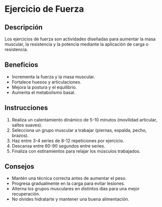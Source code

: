 # Ejercicio de Fuerza

## Descripción
Los ejercicios de fuerza son actividades diseñadas para aumentar la masa muscular, la resistencia y la potencia mediante la aplicación de carga o resistencia.

## Beneficios
- Incrementa la fuerza y la masa muscular.
- Fortalece huesos y articulaciones.
- Mejora la postura y el equilibrio.
- Aumenta el metabolismo basal.

## Instrucciones
1. Realiza un calentamiento dinámico de 5-10 minutos (movilidad articular, saltos suaves).
2. Selecciona un grupo muscular a trabajar (piernas, espalda, pecho, brazos).
3. Haz entre 3-4 series de 8-12 repeticiones por ejercicio.
4. Descansa entre 60-90 segundos entre series.
5. Finaliza con estiramientos para relajar los músculos trabajados.

## Consejos
- Mantén una técnica correcta antes de aumentar el peso.
- Progresa gradualmente en la carga para evitar lesiones.
- Alterna los grupos musculares en distintos días para una mejor recuperación.
- No olvides hidratarte y mantener una buena alimentación.